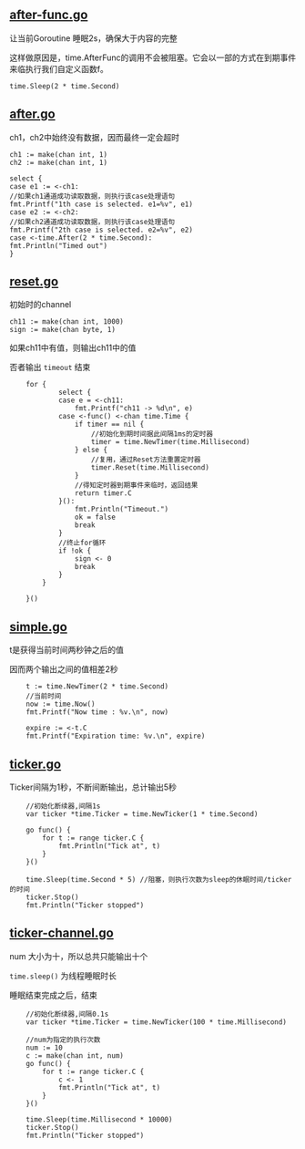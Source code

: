 ## [after-func.go](after-func.go)

让当前Goroutine 睡眠2s，确保大于内容的完整

 这样做原因是，time.AfterFunc的调用不会被阻塞。它会以一部的方式在到期事件来临执行我们自定义函数f。

`time.Sleep(2 * time.Second)`

## [after.go](after.go)

ch1，ch2中始终没有数据，因而最终一定会超时

```
ch1 := make(chan int, 1)
ch2 := make(chan int, 1)

select {
case e1 := <-ch1:
//如果ch1通道成功读取数据，则执行该case处理语句
fmt.Printf("1th case is selected. e1=%v", e1)
case e2 := <-ch2:
//如果ch2通道成功读取数据，则执行该case处理语句
fmt.Printf("2th case is selected. e2=%v", e2)
case <-time.After(2 * time.Second):
fmt.Println("Timed out")
}
```

## [reset.go](reset.go)

初始时的channel

```
ch11 := make(chan int, 1000)
sign := make(chan byte, 1)
```

如果ch11中有值，则输出ch11中的值

否者输出 `timeout` 结束

```
	for {
			select {
			case e = <-ch11:
				fmt.Printf("ch11 -> %d\n", e)
			case <-func() <-chan time.Time {
				if timer == nil {
					//初始化到期时间据此间隔1ms的定时器
					timer = time.NewTimer(time.Millisecond)
				} else {
					//复用，通过Reset方法重置定时器
					timer.Reset(time.Millisecond)
				}
				//得知定时器到期事件来临时，返回结果
				return timer.C
			}():
				fmt.Println("Timeout.")
				ok = false
				break
			}
			//终止for循环
			if !ok {
				sign <- 0
				break
			}
		}

	}()
```



## [simple.go](simple.go)

t是获得当前时间两秒钟之后的值

因而两个输出之间的值相差2秒

```
	t := time.NewTimer(2 * time.Second)
	//当前时间
	now := time.Now()
	fmt.Printf("Now time : %v.\n", now)

	expire := <-t.C
	fmt.Printf("Expiration time: %v.\n", expire)
```



## [ticker.go](ticker.go)

Ticker间隔为1秒，不断间断输出，总计输出5秒

```
	//初始化断续器,间隔1s
	var ticker *time.Ticker = time.NewTicker(1 * time.Second)

	go func() {
		for t := range ticker.C {
			fmt.Println("Tick at", t)
		}
	}()

	time.Sleep(time.Second * 5) //阻塞，则执行次数为sleep的休眠时间/ticker的时间
	ticker.Stop()
	fmt.Println("Ticker stopped")
```





## [ticker-channel.go](ticker-channel.go)

num 大小为十，所以总共只能输出十个

`time.sleep()` 为线程睡眠时长

睡眠结束完成之后，结束

```
	//初始化断续器,间隔0.1s
	var ticker *time.Ticker = time.NewTicker(100 * time.Millisecond)

	//num为指定的执行次数
	num := 10
	c := make(chan int, num)
	go func() {
		for t := range ticker.C {
			c <- 1
			fmt.Println("Tick at", t)
		}
	}()

	time.Sleep(time.Millisecond * 10000)
	ticker.Stop()
	fmt.Println("Ticker stopped")
```

